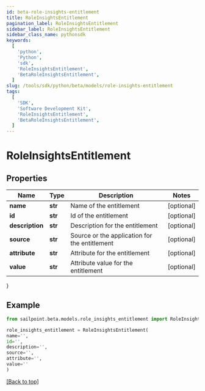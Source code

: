 ```yaml
---
id: beta-role-insights-entitlement
title: RoleInsightsEntitlement
pagination_label: RoleInsightsEntitlement
sidebar_label: RoleInsightsEntitlement
sidebar_class_name: pythonsdk
keywords:
  [
    'python',
    'Python',
    'sdk',
    'RoleInsightsEntitlement',
    'BetaRoleInsightsEntitlement',
  ]
slug: /tools/sdk/python/beta/models/role-insights-entitlement
tags:
  [
    'SDK',
    'Software Development Kit',
    'RoleInsightsEntitlement',
    'BetaRoleInsightsEntitlement',
  ]
---
```


# RoleInsightsEntitlement

## Properties

| Name | Type | Description | Notes |
| --- | --- | --- | --- |
| **name** | **str** | Name of the entitlement | [optional] |
| **id** | **str** | Id of the entitlement | [optional] |
| **description** | **str** | Description for the entitlement | [optional] |
| **source** | **str** | Source or the application for the entitlement | [optional] |
| **attribute** | **str** | Attribute for the entitlement | [optional] |
| **value** | **str** | Attribute value for the entitlement | [optional] |

}

## Example

```python
from sailpoint.beta.models.role_insights_entitlement import RoleInsightsEntitlement

role_insights_entitlement = RoleInsightsEntitlement(
name='',
id='',
description='',
source='',
attribute='',
value=''
)

```

[[Back to top]](#)
